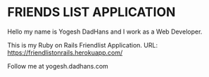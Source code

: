 # FRIENDS LIST APPLICATION

Hello my name is Yogesh DadHans and I work as a Web Developer.

This is my Ruby on Rails Friendlist Application.
URL: https://friendlistonrails.herokuapp.com/

Follow me at yogesh.dadhans.com